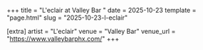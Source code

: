 +++
title = "L'eclair at Valley Bar "
date = 2025-10-23
template = "page.html"
slug = "2025-10-23-l-eclair"

[extra]
artist = "L'eclair"
venue = "Valley Bar"
venue_url = "https://www.valleybarphx.com/"
+++
